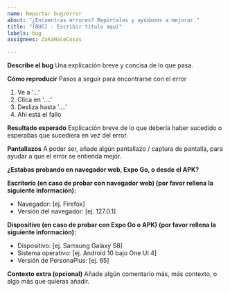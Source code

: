 ```yaml
---
name: Reportar bug/error
about: "¿Encuentras errores? Repórtalos y ayúdanos a mejorar."
title: "[BUG] - Escribir título aquí"
labels: bug
assignees: ZakaHaceCosas

---
```


**Describe el bug**
Una explicación breve y concisa de lo que pasa.

**Cómo reproducir**
Pasos a seguir para encontrarse con el error

1. Ve a '...'
2. Clica en '....'
3. Desliza hasta '....'
4. Ahí está el fallo

**Resultado esperado**
Explicación breve de lo que debería haber sucedido o esperabas que sucediera en vez del error.

**Pantallazos**
A poder ser, añade algún pantallazo / captura de pantalla, para ayudar a que el error se entienda mejor.

**¿Estabas probando en navegador web, Expo Go, o desde el APK?**

**Escritorio (en caso de probar con navegador web) (por favor rellena la siguiente información):**

- Navegador: [ej. Firefox]
- Versión del navegador: [ej. 127.0.1]

**Dispositivo (en caso de probar con Expo Go o APK) (por favor rellena la siguiente información):**

- Dispositivo: [ej. Samsung Galaxy S8]
- Sistema operativo: [ej. Android 10 bajo One UI 4]
- Versión de PersonaPlus: [ej. 65]

**Contexto extra (opcional)**
Añade algún comentario más, más contexto, o algo más que quieras añadir.
